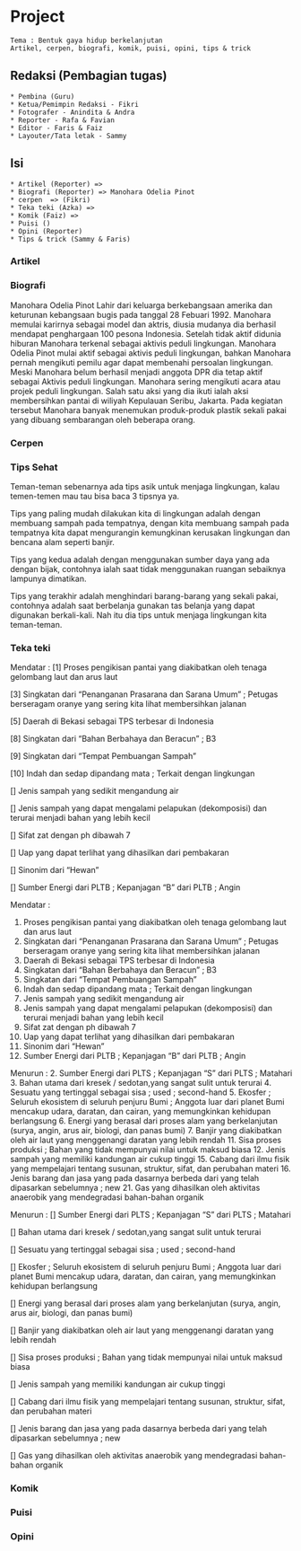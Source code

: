 # Project
    Tema : Bentuk gaya hidup berkelanjutan
    Artikel, cerpen, biografi, komik, puisi, opini, tips & trick

## Redaksi (Pembagian tugas)
    * Pembina (Guru)
    * Ketua/Pemimpin Redaksi - Fikri
    * Fotografer - Anindita & Andra
    * Reporter - Rafa & Favian
    * Editor - Faris & Faiz
    * Layouter/Tata letak - Sammy 


## Isi
    * Artikel (Reporter) => 
    * Biografi (Reporter) => Manohara Odelia Pinot
    * cerpen  => (Fikri)
    * Teka teki (Azka) => 
    * Komik (Faiz) =>
    * Puisi ()
    * Opini (Reporter)
    * Tips & trick (Sammy & Faris)


### Artikel



### Biografi
Manohara Odelia Pinot Lahir dari keluarga berkebangsaan amerika dan keturunan kebangsaan bugis pada tanggal 28 Febuari 1992. Manohara memulai karirnya sebagai model dan aktris, diusia mudanya dia berhasil mendapat penghargaan 100 pesona Indonesia. Setelah tidak aktif didunia hiburan Manohara terkenal sebagai aktivis peduli lingkungan. Manohara Odelia Pinot mulai aktif sebagai aktivis peduli lingkungan, bahkan Manohara pernah mengikuti pemilu agar dapat membenahi persoalan lingkungan. Meski Manohara belum berhasil menjadi anggota DPR dia tetap aktif sebagai Aktivis peduli lingkungan. Manohara sering mengikuti acara atau projek  peduli lingkungan. Salah satu aksi yang dia ikuti ialah aksi membersihkan pantai di wiliyah Kepulauan Seribu, Jakarta. Pada kegiatan tersebut Manohara banyak menemukan produk-produk plastik sekali pakai yang dibuang sembarangan oleh beberapa orang.


### Cerpen


### Tips Sehat
Teman-teman sebenarnya ada tips asik untuk menjaga lingkungan, kalau temen-temen mau tau bisa baca 3 tipsnya ya. 

Tips yang paling mudah dilakukan kita di lingkungan adalah dengan membuang sampah pada tempatnya, dengan kita membuang sampah pada tempatnya kita dapat mengurangin kemungkinan kerusakan lingkungan dan bencana alam seperti banjir. 

Tips yang kedua adalah dengan menggunakan sumber daya yang ada dengan bijak, contohnya ialah saat tidak menggunakan ruangan sebaiknya lampunya dimatikan. 

Tips yang terakhir adalah menghindari barang-barang yang sekali pakai, contohnya adalah saat berbelanja gunakan tas belanja yang dapat digunakan berkali-kali. Nah itu dia tips untuk menjaga lingkungan kita teman-teman.


### Teka teki
Mendatar :
[1] Proses pengikisan pantai yang diakibatkan oleh tenaga gelombang laut dan arus laut 

[3] Singkatan dari “Penanganan Prasarana dan Sarana Umum” ; Petugas berseragam oranye yang sering kita lihat membersihkan jalanan 

[5] Daerah di Bekasi sebagai TPS terbesar di Indonesia 

[8] Singkatan dari “Bahan Berbahaya dan Beracun” ; B3 

[9] Singkatan dari “Tempat Pembuangan Sampah” 

[10] Indah dan sedap dipandang mata ; Terkait dengan lingkungan 

[] Jenis sampah yang sedikit mengandung air

[] Jenis sampah yang dapat mengalami pelapukan (dekomposisi) dan terurai menjadi bahan yang lebih kecil

[] Sifat zat dengan ph dibawah 7

[] Uap yang dapat terlihat yang dihasilkan dari pembakaran

[] Sinonim dari “Hewan”

[] Sumber Energi dari PLTB ; Kepanjagan “B” dari PLTB ; Angin

Mendatar :
1. Proses pengikisan pantai yang diakibatkan oleh tenaga gelombang laut dan arus laut
3. Singkatan dari “Penanganan Prasarana dan Sarana Umum” ; Petugas berseragam oranye yang sering kita lihat membersihkan jalanan
5. Daerah di Bekasi sebagai TPS terbesar di Indonesia
8. Singkatan dari “Bahan Berbahaya dan Beracun” ; B3
9. Singkatan dari “Tempat Pembuangan Sampah”
10. Indah dan sedap dipandang mata ; Terkait dengan lingkungan
13. Jenis sampah yang sedikit mengandung air
14. Jenis sampah yang dapat mengalami pelapukan (dekomposisi) dan terurai menjadi bahan yang lebih kecil
17. Sifat zat dengan ph dibawah 7
18. Uap yang dapat terlihat yang dihasilkan dari pembakaran
19. Sinonim dari “Hewan”
20. Sumber Energi dari PLTB ; Kepanjagan “B” dari PLTB ; Angin

Menurun : 
2. Sumber Energi dari PLTS ; Kepanjagan “S” dari PLTS ; Matahari
3. Bahan utama dari kresek / sedotan,yang sangat sulit untuk terurai
4. Sesuatu yang tertinggal sebagai sisa ; used ; second-hand
5. Ekosfer ; Seluruh ekosistem di seluruh penjuru Bumi ; Anggota luar dari planet Bumi mencakup udara, daratan, dan cairan, yang memungkinkan kehidupan berlangsung
6. Energi yang berasal dari proses alam yang berkelanjutan (surya, angin, arus air, biologi, dan panas bumi)
7. Banjir yang diakibatkan oleh air laut yang menggenangi daratan yang lebih rendah
11. Sisa proses produksi ; Bahan yang tidak mempunyai nilai untuk maksud biasa
12. Jenis sampah yang memiliki kandungan air cukup tinggi
15. Cabang dari ilmu fisik yang mempelajari tentang susunan, struktur, sifat, dan perubahan materi
16. Jenis barang dan jasa yang pada dasarnya berbeda dari yang telah dipasarkan sebelumnya ; new 
21. Gas yang dihasilkan oleh aktivitas anaerobik yang mendegradasi bahan-bahan organik

Menurun : 
[] Sumber Energi dari PLTS ; Kepanjagan “S” dari PLTS ; Matahari

[] Bahan utama dari kresek / sedotan,yang sangat sulit untuk terurai

[] Sesuatu yang tertinggal sebagai sisa ; used ; second-hand

[] Ekosfer ; Seluruh ekosistem di seluruh penjuru Bumi ; Anggota luar dari planet Bumi mencakup udara, daratan, dan cairan, yang memungkinkan kehidupan berlangsung

[] Energi yang berasal dari proses alam yang berkelanjutan (surya, angin, arus air, biologi, dan panas bumi)

[] Banjir yang diakibatkan oleh air laut yang menggenangi daratan yang lebih rendah

[] Sisa proses produksi ; Bahan yang tidak mempunyai nilai untuk maksud biasa

[] Jenis sampah yang memiliki kandungan air cukup tinggi

[] Cabang dari ilmu fisik yang mempelajari tentang susunan, struktur, sifat, dan perubahan materi

[] Jenis barang dan jasa yang pada dasarnya berbeda dari yang telah dipasarkan sebelumnya ; new

[] Gas yang dihasilkan oleh aktivitas anaerobik yang mendegradasi bahan-bahan organik

### Komik
### Puisi
### Opini

